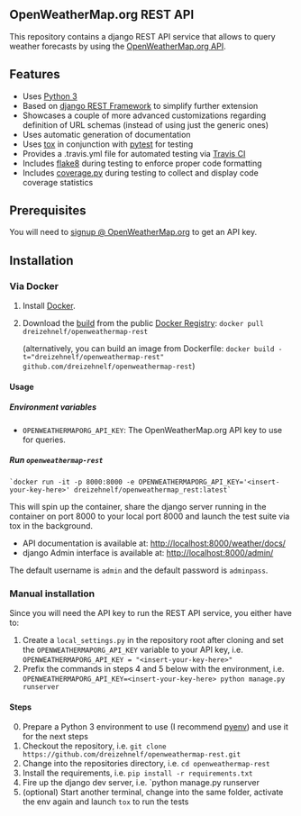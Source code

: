 ## OpenWeatherMap.org REST API

This repository contains a django REST API service that allows to query weather forecasts by using the [OpenWeatherMap.org API](https://openweathermap.org/api).

## Features
- Uses [Python 3](https://www.python.org/)
- Based on [django REST Framework](http://www.django-rest-framework.org/) to simplify further extension
- Showcases a couple of more advanced customizations regarding definition of URL schemas (instead of using just the generic ones)
- Uses automatic generation of documentation
- Uses [tox](https://tox.readthedocs.io/en/latest/) in conjunction with [pytest](https://docs.pytest.org/en/latest/) for testing
- Provides a .travis.yml file for automated testing via [Travis CI](https://travis-ci.org/)
- Includes [flake8](http://flake8.pycqa.org/en/latest/) during testing to enforce proper code formatting
- Includes [coverage.py](https://coverage.readthedocs.io/) during testing to collect and display code coverage statistics

## Prerequisites

You will need to [signup @ OpenWeatherMap.org](https://home.openweathermap.org/users/sign_up) to get an API key.

## Installation

### Via Docker

1. Install [Docker](https://www.docker.io/).

2. Download the [build](https://index.docker.io/u/dreizehnelf/openweathermap-rest/) from the public [Docker Registry](https://index.docker.io/):
   `docker pull dreizehnelf/openweathermap-rest`

   (alternatively, you can build an image from Dockerfile:
   `docker build -t="dreizehnelf/openweathermap-rest" github.com/dreizehnelf/openweathermap-rest`)

#### Usage

##### Environment variables

- `OPENWEATHERMAPORG_API_KEY`: The OpenWeatherMap.org API key to use for queries.

##### Run `openweathermap-rest`

    `docker run -it -p 8000:8000 -e OPENWEATHERMAPORG_API_KEY='<insert-your-key-here>' dreizehnelf/openweathermap_rest:latest`

This will spin up the container, share the django server running in the container on port 8000 to your local port 8000 and launch the test suite via tox in the background.

- API documentation is available at: [http://localhost:8000/weather/docs/](http://localhost:8000/weather/docs/)
- django Admin interface is available at: [http://localhost:8000/admin/](http://localhost:8000/admin/)

The default username is `admin` and the default password is `adminpass`.

### Manual installation

Since you will need the API key to run the REST API service, you either have to:

1. Create a `local_settings.py` in the repository root after cloning and set the `OPENWEATHERMAPORG_API_KEY` variable to your API key, i.e. `OPENWEATHERMAPORG_API_KEY = "<insert-your-key-here>"`
2. Prefix the commands in steps 4 and 5 below with the environment, i.e. `OPENWEATHERMAPORG_API_KEY=<insert-your-key-here> python manage.py runserver`

#### Steps

0. Prepare a Python 3 environment to use (I recommend [pyenv](https://github.com/pyenv/pyenv)) and use it for the next steps
1. Checkout the repository, i.e. `git clone https://github.com/dreizehnelf/openweathermap-rest.git`
2. Change into the repositories directory, i.e. `cd openweathermap-rest`
3. Install the requirements, i.e. `pip install -r requirements.txt`
4. Fire up the django dev server, i.e. `python manage.py runserver
5. (optional) Start another terminal, change into the same folder, activate the env again and launch `tox` to run the tests


